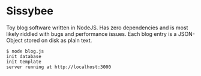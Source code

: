 Sissybee
========

Toy blog software written in NodeJS. Has zero dependencies and is most likely riddled with bugs and performance issues. Each blog entry is a JSON-Object stored on disk as plain text.

```
$ node blog.js
init database
init template
server running at http://localhost:3000
```